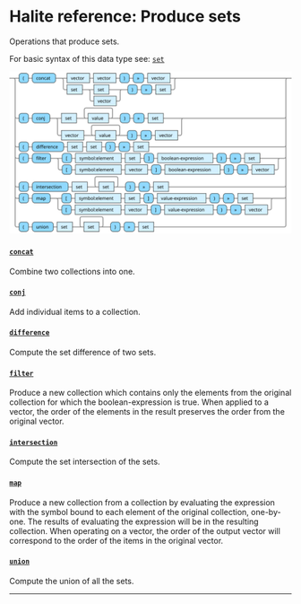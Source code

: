 <!---
  This markdown file was generated. Do not edit.
  -->

# Halite reference: Produce sets

Operations that produce sets.

For basic syntax of this data type see: [`set`](halite_basic-syntax-reference.md#set)

!["set-out"](../halite-bnf-diagrams/set-out.svg)

#### [`concat`](halite_full-reference.md#concat)

Combine two collections into one.

#### [`conj`](halite_full-reference.md#conj)

Add individual items to a collection.

#### [`difference`](halite_full-reference.md#difference)

Compute the set difference of two sets.

#### [`filter`](halite_full-reference.md#filter)

Produce a new collection which contains only the elements from the original collection for which the boolean-expression is true. When applied to a vector, the order of the elements in the result preserves the order from the original vector.

#### [`intersection`](halite_full-reference.md#intersection)

Compute the set intersection of the sets.

#### [`map`](halite_full-reference.md#map)

Produce a new collection from a collection by evaluating the expression with the symbol bound to each element of the original collection, one-by-one. The results of evaluating the expression will be in the resulting collection. When operating on a vector, the order of the output vector will correspond to the order of the items in the original vector.

#### [`union`](halite_full-reference.md#union)

Compute the union of all the sets.

---
